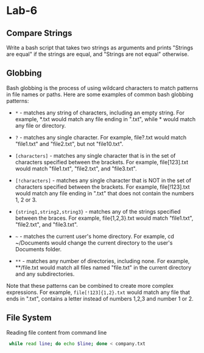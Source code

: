 # Lab-6
## Compare Strings
Write a bash script that takes two strings as arguments and prints "Strings are equal" if the strings are equal, and "Strings are not equal" otherwise.

## Globbing
Bash globbing is the process of using wildcard characters to match patterns in file names or paths. Here are some examples of common bash globbing patterns:

-  `*` - matches any string of characters, including an empty string. For example, *.txt would match any file ending in ".txt", while * would match any file or directory.

-  `?` - matches any single character. For example, file?.txt would match "file1.txt" and "file2.txt", but not "file10.txt".

-  `[characters]` - matches any single character that is in the set of characters specified between the brackets. For example, file[123].txt would match "file1.txt", "file2.txt", and "file3.txt".

-  `[!characters]` - matches any single character that is NOT in the set of characters specified between the brackets. For example, file[!123].txt would match any file ending in ".txt" that does not contain the numbers 1, 2 or 3.

-  `{string1,string2,string3}` - matches any of the strings specified between the braces. For example, file{1,2,3}.txt would match "file1.txt", "file2.txt", and "file3.txt".

-  `~` - matches the current user's home directory. For example, cd ~/Documents would change the current directory to the user's Documents folder.

-  `**` - matches any number of directories, including none. For example, **/file.txt would match all files named "file.txt" in the current directory and any subdirectories.

Note that these patterns can be combined to create more complex expressions. For example, `file[!123]{1,2}.txt` would match any file that ends in ".txt", contains a letter instead of numbers 1,2,3 and number 1 or 2.

## File System

Reading file content from command line
```bash
 while read line; do echo $line; done < company.txt
 ```